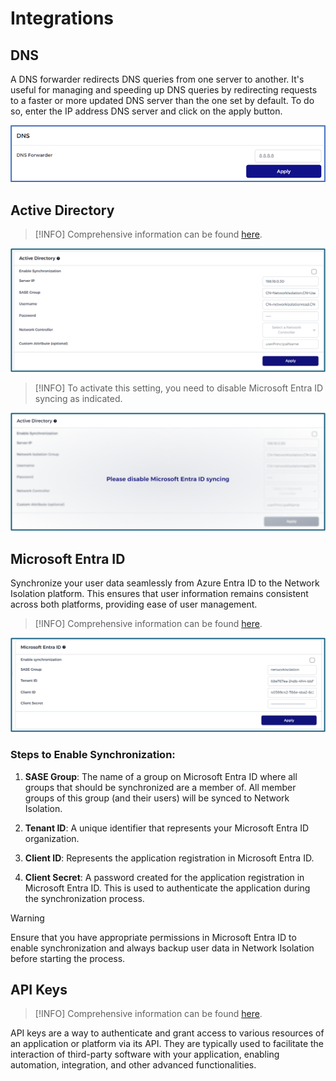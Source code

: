 # Integrations

## DNS

A DNS forwarder redirects DNS queries from one server to another. It's useful for managing and speeding up DNS queries by redirecting requests to a faster or more updated DNS server than the one set by default.
To do so, enter the IP address DNS server and click on the apply button.

![dns_forwarder.png](dns_forwarder.png)

## Active Directory

> [!INFO]
> Comprehensive information can be found [here](/./advanced/activedirectory/activedirectory.md).

![integration_ad.png](integration_ad.png ":size=800")

> [!INFO]
> To activate this setting, you need to disable Microsoft Entra ID syncing as indicated.

![disable_entra_id.png](disable_entra_id.png ":size=800")

## Microsoft Entra ID

Synchronize your user data seamlessly from Azure Entra ID to the Network Isolation platform. This ensures that user information remains consistent across both platforms, providing ease of user management.

> [!INFO]
> Comprehensive information can be found [here](/./advanced/entraid/entraid.md).

![micro_entra_id.png](micro_entra_id.png ":size=800")

### **Steps to Enable Synchronization**:

<!-- 1. **Network Isolation Group**: The name of a group on Microsoft Entra ID where all groups that should be synchronized are a member of. All member groups of this group (and their users) will be synced to Network Isolation. -->

1. **SASE Group**: The name of a group on Microsoft Entra ID where all groups that should be synchronized are a member of. All member groups of this group (and their users) will be synced to Network Isolation.

2. **Tenant ID**: A unique identifier that represents your Microsoft Entra ID organization.

3. **Client ID**: Represents the application registration in Microsoft Entra ID.

4. **Client Secret**: A password created for the application registration in Microsoft Entra ID. This is used to authenticate the application during the synchronization process.

> [!WARNING]
> Ensure that you have appropriate permissions in Microsoft Entra ID to enable synchronization and always backup user data in Network Isolation before starting the process.

## API Keys

> [!INFO]
> Comprehensive information can be found [here](/./company/users/personalaccesstokens.md).

API keys are a way to authenticate and grant access to various resources of an application or platform via its API. They are typically used to facilitate the interaction of third-party software with your application, enabling automation, integration, and other advanced functionalities.
